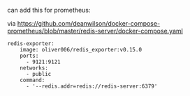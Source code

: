 can add this for prometheus:

via
https://github.com/deanwilson/docker-compose-prometheus/blob/master/redis-server/docker-compose.yaml

```
redis-exporter:
    image: oliver006/redis_exporter:v0.15.0
    ports:
      - 9121:9121
    networks:
      - public
    command:
      - '--redis.addr=redis://redis-server:6379'
```

